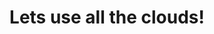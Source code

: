---
title: "Lets  use all the clouds!"
description: |
  With serverless technology gaining prominence in the tech industry, more and more cloud providers are starting to offer cloud functions, static website hosting, and other hosted services.

  As the space becomes crowded, it can be harder and harder to choose the best cloud for your serverless needs.

  But what if you didn't have to choose one? What if you could run a simple serverless application comprised of a static frontend and stateless backend in multiple clouds at once? 

  Is it advisable? Is it practical? Is it even possible? Come along for an adventure to find out.
speaker: Effy Elden
bio: "Effy Elden is a 24-year-old non-binary person who works as a consultant software developer for ThoughtWorks in Melbourne. 

As an avid technologist they are passionate about DevOps enablement and cloud infrastructure, and in their spare time they pursue activism in the fields of digital privacy and queer rights."
image: /images/speakers/Effy_Elden_-_Headshot.JPG
twitter: ineffyble
---